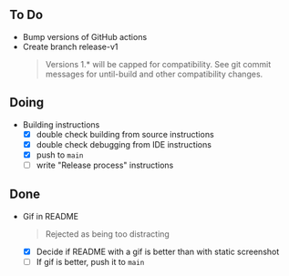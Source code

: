 ## To Do

- Bump versions of GitHub actions
- Create branch release-v1
    > Versions 1.* will be capped for compatibility. See git commit messages for until-build and other compatibility changes.

## Doing

- Building instructions
    * [x] double check building from source instructions
    * [x] double check debugging from IDE instructions
    * [x] push to `main`
    * [ ] write "Release process" instructions

## Done

- Gif in README
    > Rejected as being too distracting
    * [x] Decide if README with a gif is better than with static screenshot
    * [ ] If gif is better, push it to `main`
